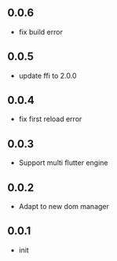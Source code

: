 ## 0.0.6

- fix build error

## 0.0.5

- update ffi to 2.0.0

## 0.0.4

- fix first reload error

## 0.0.3

- Support multi flutter engine

## 0.0.2

- Adapt to new dom manager

## 0.0.1

- init
